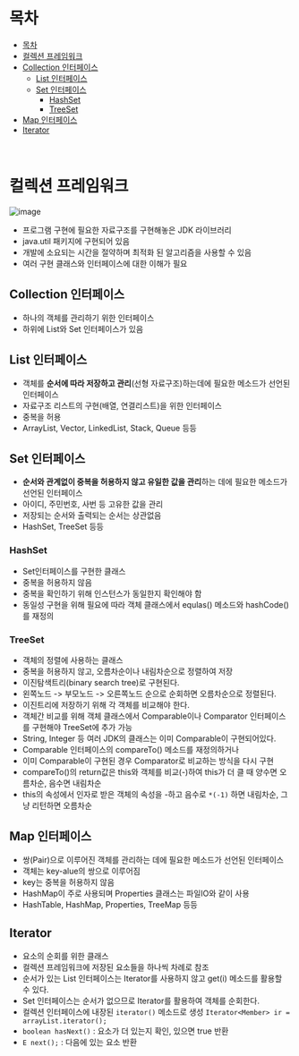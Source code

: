 # 목차
- [목차](#목차)
- [컬렉션 프레임워크](#컬렉션-프레임워크)
- [Collection 인터페이스](#collection-인터페이스)
  - [List 인터페이스](#list-인터페이스)
  - [Set 인터페이스](#set-인터페이스)
    - [HashSet](#hashset)
    - [TreeSet](#treeset)
- [Map 인터페이스](#map-인터페이스)
- [Iterator](#iterator)

<br>

# 컬렉션 프레임워크
![image](https://user-images.githubusercontent.com/106129404/229985160-31b66551-71b2-4219-b471-fc15fd78c462.png)

- 프로그램 구현에 필요한 자료구조를 구현해놓은 JDK 라이브러리
- java.util 패키지에 구현되어 있음
- 개발에 소요되는 시간을 절약하며 최적화 된 알고리즘을 사용할 수 있음
- 여러 구현 클래스와 인터페이스에 대한 이해가 필요

## Collection 인터페이스
- 하나의 객체를 관리하기 위한 인터페이스
- 하위에 List와 Set 인터페이스가 있음

## List 인터페이스
- 객체를 **순서에 따라 저장하고 관리**(선형 자료구조)하는데에 필요한 메소드가 선언된 인터페이스
- 자료구조 리스트의 구현(배열, 연결리스트)을 위한 인터페이스
- 중복을 허용
- ArrayList, Vector, LinkedList, Stack, Queue 등등

## Set 인터페이스
- **순서와 관계없이 중복을 허용하지 않고 유일한 값을 관리**하는 데에 필요한 메소드가 선언된 인터페이스
- 아이디, 주민번호, 사번 등 고유한 값을 관리
- 저장되는 순서와 출력되는 순서는 상관없음
- HashSet, TreeSet 등등

### HashSet
- Set인터페이스를 구현한 클래스
- 중복을 허용하지 않음
- 중복을 확인하기 위해 인스턴스가 동일한지 확인해야 함
- 동일성 구현을 위해 필요에 따라 객체 클래스에서 equlas() 메소드와 hashCode()를 재정의

### TreeSet
- 객체의 정렬에 사용하는 클래스
- 중복을 허용하지 않고, 오름차순이나 내림차순으로 정렬하여 저장
- 이진탐색트리(binary search tree)로 구현된다.
- 왼쪽노드 -> 부모노드 -> 오른쪽노드 순으로 순회하면 오름차순으로 정렬된다.
- 이진트리에 저장하기 위해 각 객체를 비교해야 한다.
- 객체간 비교를 위해 객체 클래스에서 Comparable이나 Comparator 인터페이스를 구현해야 TreeSet에 추가 가능
- String, Integer 등 여러 JDK의 클래스는 이미 Comparable이 구현되어있다.
- Comparable 인터페이스의 compareTo() 메소드를 재정의하거나
- 이미 Comparable이 구현된 경우 Comparator로 비교하는 방식을 다시 구현
- compareTo()의 return값은 this와 객체를 비교(-)하여 this가 더 클 때 양수면 오름차순, 음수면 내림차순
- this의 속성에서 인자로 받은 객체의 속성을 -하고 음수로 `*(-1)` 하면 내림차순, 그냥 리턴하면 오름차순

## Map 인터페이스
- 쌍(Pair)으로 이루어진 객체를 관리하는 데에 필요한 메소드가 선언된 인터페이스
- 객체는 key-alue의 쌍으로 이루어짐 
- key는 중복을 허용하지 않음
- HashMap이 주로 사용되며 Properties 클래스는 파일IO와 같이 사용
- HashTable, HashMap, Properties, TreeMap 등등

## Iterator
- 요소의 순회를 위한 클래스
- 컬렉션 프레임워크에 저장된 요소들을 하나씩 차례로 참조
- 순서가 있는 List 인터페이스는 Iterator를 사용하지 않고 get(i) 메소드를 활용할 수 있다.
- Set 인터페이스는 순서가 없으므로 Iterator를 활용하여 객체를 순회한다.
- 컬렉션 인터페이스에 내장된 `iterator()` 메소드로 생성 `Iterator<Member> ir = arrayList.iterator();`
- `boolean hasNext()` : 요소가 더 있는지 확인, 있으면 true 반환
- `E next();` : 다음에 있는 요소 반환
